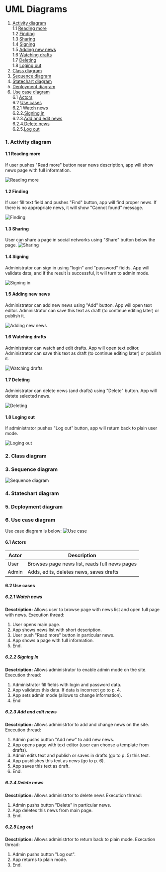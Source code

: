 # UML Diagrams
1. [Activity diagram](#1)<br>
1.1 [Reading more](#1.1)<br>
1.2 [Finding](#1.2)<br>
1.3 [Sharing](#1.3)<br>
1.4 [Signing](#1.4)<br>
1.5 [Adding new news](#1.5)<br>
1.6 [Watching drafts](#1.6)<br>
1.7 [Deleting](#1.7)<br>
1.8 [Loging out](#1.8)<br>
2. [Class diagram](#2)
3. [Sequence diagram](#3)
4. [Statechart diagram](#4)
5. [Deployment diagram](#5)
6. [Use case diagram](#6)<br>
6.1 [Actors](#6.1)<br>
6.2 [Use cases](#6.2)<br>
6.2.1 [Watch news](#6.2.1)<br>
6.2.2.[Signing in](#6.2.2)<br>
6.2.3.[Add and edit news](#6.2.3)<br>
6.2.4.[Delete news](#6.2.4)<br>
6.2.5.[Log out](#6.2.5)<br>
### 1. Activity diagram<a name="1"></a>
#### 1.1 Reading more<a name="1.1"></a>
If user pushes "Read more" button near news description, app will show news page with full information. 

![Reading more](https://raw.githubusercontent.com/peekhovsky/trtpo-news-portal-2018/master/docs/UMLDiagrams/Activity/ReadMore.JPG)
#### 1.2 Finding<a name="1.2"></a>
If user fill text field and pushes "Find" button, app will find proper news. If there is no appropriate news, it will show "Cannot found" message.

![Finding](https://github.com/peekhovsky/trtpo-news-portal-2018/blob/master/docs/UMLDiagrams/Activity/Finding.JPG)
#### 1.3 Sharing<a name="1.3"></a>
User can share a page in social networks using "Share" button below the page.
![Sharing](https://raw.githubusercontent.com/peekhovsky/trtpo-news-portal-2018/master/docs/UMLDiagrams/Activity/Sharing.JPG)
#### 1.4 Signing<a name="1.4"></a>
Administrator can sign in using "login" and "password" fields. App will validate data, and if the result is successful, it will turn to admin mode.

![Signing in](https://raw.githubusercontent.com/peekhovsky/trtpo-news-portal-2018/master/docs/UMLDiagrams/Activity/SingingIn.JPG)
#### 1.5 Adding new news<a name="1.5"></a>
Administrator can add new news using "Add" button. App will open text editor. Administrator can save this text as draft (to continue editing later) or publish it.

![Adding new news](https://raw.githubusercontent.com/peekhovsky/trtpo-news-portal-2018/master/docs/UMLDiagrams/Activity/AddNewNews.JPG)
#### 1.6 Watching drafts<a name="1.6"></a>
Administrator can watch and edit drafts. App will open text editor. Administrator can save this text as draft (to continue editing later) or publish it.

![Watching drafts](https://raw.githubusercontent.com/peekhovsky/trtpo-news-portal-2018/master/docs/UMLDiagrams/Activity/WatchDrafts.JPG)
#### 1.7 Deleting<a name="1.7"></a>
Administrator can delete news (and drafts) using "Delete" button. App will detete selected news.

![Deleting](https://raw.githubusercontent.com/peekhovsky/trtpo-news-portal-2018/master/docs/UMLDiagrams/Activity/Deleting.JPG)
#### 1.8 Loging out<a name="1.8"></a>
If administrator pushes "Log out" button, app will return back to plain user mode.

![Loging out](https://raw.githubusercontent.com/peekhovsky/trtpo-news-portal-2018/master/docs/UMLDiagrams/Activity/LogOut.JPG)
### 2. Class diagram<a name="2"></a>

### 3. Sequence diagram<a name="3"></a>
![Sequence diagram](https://raw.githubusercontent.com/peekhovsky/trtpo-news-portal-2018/master/docs/UMLDiagrams/Sequence/Sequence.jpg)

### 4. Statechart diagram<a name="4"></a>

### 5. Deployment diagram<a name="5"></a>

### 6. Use case diagram<a name="6"></a>
Use case diagram is below:
![Use case](https://raw.githubusercontent.com/peekhovsky/trtpo-news-portal-2018/master/docs/UMLDiagrams/UseCase/UseCase.jpg)
#### 6.1 Actors<a name="6.1"></a>
Actor | Description
--- | ---
User | Browses page news list, reads full news pages
Admin | Adds, edits, deletes news, saves drafts 

#### 6.2 Use cases<a name="6.2"></a>
##### 6.2.1 Watch news<a name="6.2.1"></a>
**Desctription:** Allows user to browse page with news list and open full page with news.
Execution thread:
1. User opens main page.
2. App shows news list with short description.
3. User push "Read more" button in particular news.
4. App shows a page with full information.
5. End.
##### 6.2.2 Signing In<a name="6.2.2"></a>
**Desctription:** Allows administrator to enable admin mode on the site.
Execution thread:
1. Administrator fill fields with login and password data. 
2. App validates this data. If data is incorrect go to p. 4.
3. App sets admin mode (allows to change information).
4. End
##### 6.2.3 Add and edit news<a name="6.2.3"></a>
**Desctription:** Allows administrtor to add and change news on the site.
Execution thread:
1. Admin pushs button "Add new" to add new news.
2. App opens page with text editor (user can choose a template from drafts).
3. Admin edits text and publish or saves in drafts (go to p. 5) this text.
4. App pusblishes this text as news (go to p. 6).
5. App saves this text as draft.
6. End.
##### 6.2.4 Delete news<a name="6.2.4"></a>
**Desctription:** Allows administrtor to delete news
Execution thread:
1. Admin pushs button "Delete" in particular news.
2. App deletes this news from main page.
6. End.
##### 6.2.5 Log out<a name="6.2.5"></a>
**Desctription:** Allows administrtor to return back to plain mode.
Execution thread:
1. Admin pushs button "Log out".
2. App returns to plain mode.
6. End.
